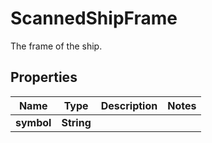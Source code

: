 

# ScannedShipFrame

The frame of the ship.

## Properties

| Name | Type | Description | Notes |
|------------ | ------------- | ------------- | -------------|
|**symbol** | **String** |  |  |



